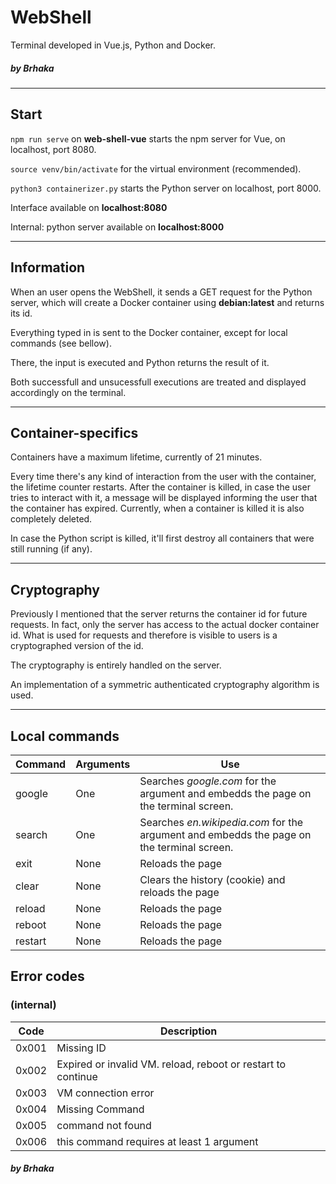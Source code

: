 # WebShell
Terminal developed in Vue.js, Python and Docker.
##### by Brhaka

---

## Start
`npm run serve` on **web-shell-vue** starts the npm server for Vue, on localhost, port 8080.

`source venv/bin/activate` for the virtual environment (recommended).

`python3 containerizer.py` starts the Python server on localhost, port 8000.

Interface available on **localhost:8080**

Internal: python server available on **localhost:8000**

---

## Information
When an user opens the WebShell, it sends a GET request for the Python server, which will create a Docker container using **debian:latest** and returns its id.

Everything typed in is sent to the Docker container, except for local commands (see bellow).

There, the input is executed and Python returns the result of it.

Both successfull and unsucessfull executions are treated and displayed accordingly on the terminal.

---

## Container-specifics
Containers have a maximum lifetime, currently of 21 minutes.

Every time there's any kind of interaction from the user with the container, the lifetime counter restarts. After the container is killed, in case the user tries to interact with it, a message will be displayed informing the user that the container has expired. Currently, when a container is killed it is also completely deleted.

In case the Python script is killed, it'll first destroy all containers that were still running (if any).

---

## Cryptography
Previously I mentioned that the server returns the container id for future requests. In fact, only the server has access to the actual docker container id. What is used for requests and therefore is visible to users is a cryptographed version of the id.

The cryptography is entirely handled on the server.

An implementation of a symmetric authenticated cryptography algorithm is used.

---

## Local commands
| Command | Arguments | Use |
| - | - | - |
| google | One | Searches *google.com* for the argument and embedds the page on the terminal screen. |
| search | One | Searches *en.wikipedia.com* for the argument and embedds the page on the terminal screen. |
| exit | None | Reloads the page |
| clear | None | Clears the history (cookie) and reloads the page |
| reload | None | Reloads the page |
| reboot | None | Reloads the page |
| restart | None | Reloads the page |

## Error codes
### (internal)
| Code | Description |
| - | - |
| 0x001 | Missing ID |
| 0x002 | Expired or invalid VM. reload, reboot or restart to continue |
| 0x003 | VM connection error |
| 0x004 | Missing Command |
| 0x005 | command not found |
| 0x006 | this command requires at least 1 argument |

##### by Brhaka